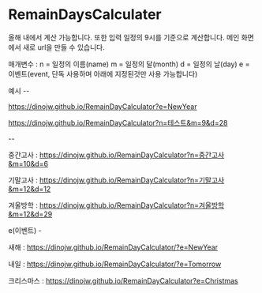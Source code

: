 # RemainDaysCalculater

올해 내에서 계산 가능합니다.
또한 입력 일정의 9시를 기준으로 계산합니다.
메인 화면에서 새로 url을 만들 수 있습니다.

매개변수 :
n = 일정의 이름(name)
m = 일정의 달(month)
d = 일정의 날(day)
e = 이벤트(event, 단독 사용하며 아래에 지정된것만 사용 가능합니다)

예시 --

https://dinojw.github.io/RemainDayCalculator?e=NewYear

https://dinojw.github.io/RemainDayCalculator?n=테스트&m=9&d=28

--

중간고사 : https://dinojw.github.io/RemainDayCalculator?n=중간고사&m=10&d=6

기말고사 : https://dinojw.github.io/RemainDayCalculator?n=기말고사&m=12&d=12

겨울방학 : https://dinojw.github.io/RemainDayCalculator?n=겨울방학&m=12&d=29


e(이벤트) -

새해 : https://dinojw.github.io/RemainDayCalculator/?e=NewYear

내일 : https://dinojw.github.io/RemainDayCalculator/?e=Tomorrow

크리스마스 : https://dinojw.github.io/RemainDayCalculator?e=Christmas
